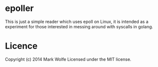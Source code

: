 # epoller

This is just a simple reader which uses epoll on Linux, it is intended as a experiment for those interested in messing around with syscalls in golang.

# Licence

Copyright (c) 2014 Mark Wolfe
Licensed under the MIT license.